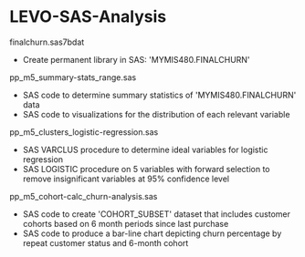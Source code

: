 # LEVO-SAS-Analysis

finalchurn.sas7bdat

* Create permanent library in SAS: 'MYMIS480.FINALCHURN'

pp_m5_summary-stats_range.sas

* SAS code to determine summary statistics of 'MYMIS480.FINALCHURN' data
* SAS code to visualizations for the distribution of each relevant variable

pp_m5_clusters_logistic-regression.sas

* SAS VARCLUS procedure to determine ideal variables for logistic regression
* SAS LOGISTIC procedure on 5 variables with forward selection to remove insignificant variables at 95% confidence level

pp_m5_cohort-calc_churn-analysis.sas

* SAS code to create 'COHORT_SUBSET' dataset that includes customer cohorts based on 6 month periods since last purchase
* SAS code to produce a bar-line chart depicting churn percentage by repeat customer status and 6-month cohort
